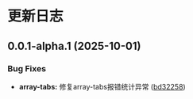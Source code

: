 # 更新日志



## 0.0.1-alpha.1 (2025-10-01)


### Bug Fixes

* **array-tabs:** 修复array-tabs报错统计异常 ([bd32258](https://github.com/hezhengxu2018/silver-formily-element-plus/commit/bd32258a56c11d834919e267695a57488c32b41f))
